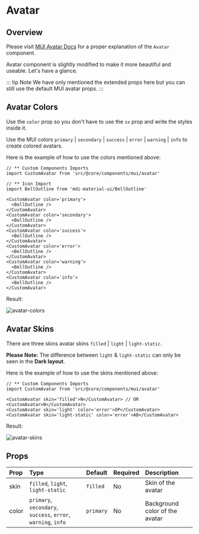 # Avatar

## Overview

Please visit [MUI Avatar Docs](https://mui.com/material-ui/react-avatar/) for a proper explanation of the `Avatar` component.

Avatar component is slightly modified to make it more beautiful and useable. Let's have a glance.

::: tip Note
We have only mentioned the extended props here but you can still use the default MUI avatar props.
:::

## Avatar Colors

Use the `color` prop so you don't have to use the `sx` prop and write the styles inside it.

Use the MUI colors `primary` | `secondary` | `success` | `error` | `warning` | `info` to create colored avatars.

Here is the example of how to use the colors mentioned above:

```tsx
// ** Custom Components Imports
import CustomAvatar from 'src/@core/components/mui/avatar'

// ** Icon Import
import BellOutline from 'mdi-material-ui/BellOutline'

<CustomAvatar color='primary'>
  <BellOutline />
</CustomAvatar>
<CustomAvatar color='secondary'>
  <BellOutline />
</CustomAvatar>
<CustomAvatar color='success'>
  <BellOutline />
</CustomAvatar>
<CustomAvatar color='error'>
  <BellOutline />
</CustomAvatar>
<CustomAvatar color='warning'>
  <BellOutline />
</CustomAvatar>
<CustomAvatar color='info'>
  <BellOutline />
</CustomAvatar>
```

Result:

<img alt='avatar-colors' class='medium-zoom' :src="$withBase('/images/components/avatar-colors.png')" />

## Avatar Skins

There are three skins avatar skins `filled` | `light` | `light-static`.

**Please Note:** The difference between `light` & `light-static` can only be seen in the **Dark layout**.

Here is the example of how to use the skins mentioned above:

```tsx
// ** Custom Components Imports
import CustomAvatar from 'src/@core/components/mui/avatar'

<CustomAvatar skin='filled'>N</CustomAvatar> // OR <CustomAvatar>N</CustomAvatar>
<CustomAvatar skin='light' color='error'>OP</CustomAvatar>
<CustomAvatar skin='light-static' color='error'>AB</CustomAvatar>
```

Result:

<img alt='avatar-skins' class='medium-zoom' :src="$withBase('/images/components/avatar-skins.png')" />

## Props

| Prop  | Type                                                          | Default   | Required | Description                    |
| :---- | :------------------------------------------------------------ | :-------- | :------- | :----------------------------- |
| skin  | `filled`, `light`, `light-static`                             | `filled`  | No       | Skin of the avatar             |
| color | `primary`, `secondary`, `success`, `error`, `warning`, `info` | `primary` | No       | Background color of the avatar |
